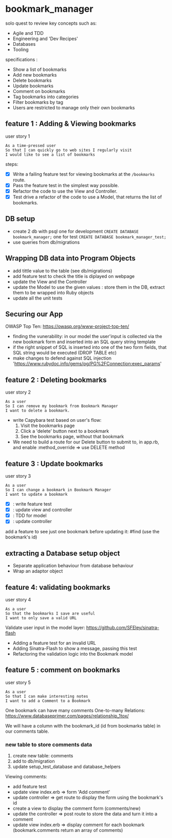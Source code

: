 # bookmark_manager

solo quest to review key concepts such as:

- Agile and TDD
- Engineering and 'Dev Recipes'
- Databases
- Tooling

specifications :

- Show a list of bookmarks
- Add new bookmarks
- Delete bookmarks
- Update bookmarks
- Comment on bookmarks
- Tag bookmarks into categories
- Filter bookmarks by tag
- Users are restricted to manage only their own bookmarks

## feature 1 : Adding & Viewing bookmarks

user story 1

```
As a time-pressed user
So that I can quickly go to web sites I regularly visit
I would like to see a list of bookmarks
```

steps:

- [x] Write a failing feature test for viewing bookmarks at the `/bookmarks` route.
- [x] Pass the feature test in the simplest way possible.
- [x] Refactor the code to use the View and Controller.
- [x] Test drive a refactor of the code to use a Model, that returns the list of bookmarks.

## DB setup

- create 2 db with psql
  one for development `CREATE DATABASE bookmark_manager;`
  one for test `CREATE DATABASE bookmark_manager_test;`
- use queries from db/migrations

## Wrapping DB data into Program Objects

- add tittle value to the table (see db/migrations)
- add feature test to check the title is diplayed on webpage
- update the View and the Controller
- update the Model to use the given values : store them in the DB, extract them to be wrapped into Ruby objects
- update all the unit tests

## Securing our App

OWASP Top Ten: https://owasp.org/www-project-top-ten/

- finding the vunerability: in our model the user'input is collected via the new bookmark form and inserted into an SQL query string template
- if the right snippet of SQL is inserted into one of the two form fields, that SQL string would be executed (DROP TABLE etc)
- make changes to defend against SQL injection
  'https://www.rubydoc.info/gems/pg/PG%2FConnection:exec_params'

## feature 2 : Deleting bookmarks

user story 2

```
As a user
So I can remove my bookmark from Bookmark Manager
I want to delete a bookmark.
```

- write Capybara test based on user's flow:
  1. Visit the bookmarks page
  2. Click a 'delete' button next to a bookmark
  3. See the bookmarks page, without that bookmark
- We need to build a route for our Delete button to submit to, in app.rb, and enable :method_override => use DELETE method

## feature 3 : Update bookmarks

user story 3

```
As a user
So I can change a bookmark in Bookmark Manager
I want to update a bookmark
```

- [x] : write feature test
- [x] : update view and controller
- [x] : TDD for model
- [x] : update controller

add a feature to see just one bookmark before updating it: #find (use the bookmark's id)

## extracting a Database setup object

- Separate application behaviour from database behaviour
- Wrap an adaptor object

## feature 4: validating bookmarks

user story 4

```
As a user
So that the bookmarks I save are useful
I want to only save a valid URL
```

Validate user input in the model layer:
https://github.com/SFEley/sinatra-flash

- Adding a feature test for an invalid URL
- Adding Sinatra-Flash to show a message, passing this test
- Refactoring the validation logic into the Bookmark model

## feature 5 : comment on bookmarks

user story 5

```
As a user
So that I can make interesting notes
I want to add a Comment to a Bookmark
```

One bookmark can have many comments
One-to-many Relations: https://www.databaseprimer.com/pages/relationship_1tox/

We will have a column with the bookmark_id (id from bookmarks table) in our comments table.

### new table to store comments data

1. create new table: comments
2. add to db/migration
3. update setup_test_database and database_helpers

Viewing comments:

- add feature test
- update view index.erb => form 'Add comment'
- update controller => get route to display the form using the bookmark's id
- create a view to display the comment form (comments/new)
- update the controller => post route to store the data and turn it into a comment
- update view index.erb => display comment for each bookmark (bookmark.comments return an array of comments)
